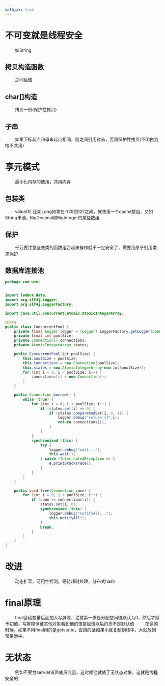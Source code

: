 ```yaml
---
mathjax: true
---
```


# 不可变就是线程安全
&emsp;&emsp; 如String

## 拷贝构造函数
&emsp;&emsp; 之间赋值

## char[]构造 
&emsp;&emsp; 拷贝一份(保护性拷贝)

## 子串
&emsp;&emsp; 如果下标起点和母串起点相同，则之间引用过去，否则保护性拷贝(不明白为啥不共用)

# 享元模式
&emsp;&emsp; 最小化内存的使用，共用内存

## 包装类
&emsp;&emsp; valueOf, 比如Long如果在-128到127之间，就使用一个cache数组，又如String串池，BigDecimal和BigInteger的某些数组

## 保护
&emsp;&emsp; 千万要注意这些类的函数组合起来操作就不一定安全了，需要用原子引用类来保护

<!-- more -->

## 数据库连接池
```java
package com.wsx;


import lombok.Data;
import org.slf4j.Logger;
import org.slf4j.LoggerFactory;

import java.util.concurrent.atomic.AtomicIntegerArray;

@Data
public class ConcurrentPool {
    private final Logger logger = (Logger) LoggerFactory.getLogger(Connection.class);
    private final int poolSize;
    private Connection[] connections;
    private AtomicIntegerArray states;

    public ConcurrentPool(int poolSize) {
        this.poolSize = poolSize;
        this.connections = new Connection[poolSize];
        this.states = new AtomicIntegerArray(new int[poolSize]);
        for (int i = 0; i < poolSize; i++) {
            connections[i] = new Connection();
        }
    }

    public Connection borrow() {
        while (true) {
            for (int i = 0; i < poolSize; i++) {
                if (states.get(i) == 0) {
                    if (states.compareAndSet(i, 0, 1)) {
                        logger.debug("return {}",i);
                        return connections[i];
                    }
                }
            }
            synchronized (this) {
                try {
                    logger.debug("wait...");
                    this.wait();
                } catch (InterruptedException e) {
                    e.printStackTrace();
                }
            }
        }
    }

    public void free(Connection conn) {
        for (int i = 0; i < poolSize; i++) {
            if (conn == connections[i]) {
                states.set(i, 0);
                synchronized (this) {
                    logger.debug("notifyAll...");
                    this.notifyAll();
                }
                break;
            }
        }
    }
}
```
# 改进
&emsp;&emsp; 动态扩容，可用性检测，等待超时处理，分布式hash

# final原理
&emsp;&emsp; final会给变量后面加入写屏障，注意第一步是分配空间值默认为0，然后才赋予初值，写屏障保证其他对象看到他的值是赋值以后的而不是默认值
&emsp;&emsp; 在读的时候，如果不用final用的是getstatic，否则的话如果小就复制到栈中，大就放到常量池中。

# 无状态
&emsp;&emsp; 例如不要为servlet设置成员变量，这时候他就成了无状态对象，这就是线程安全的
